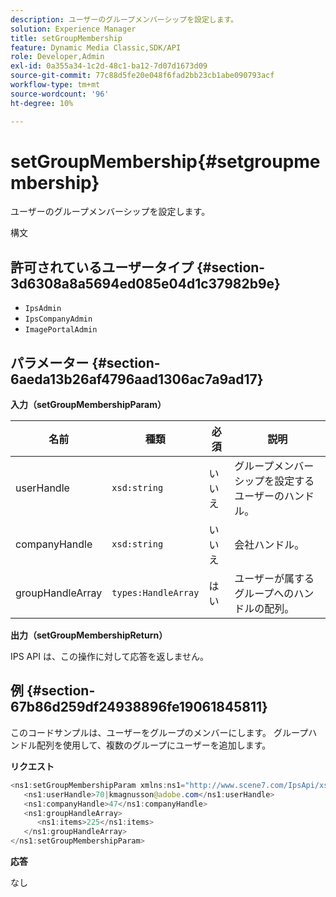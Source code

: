 ```yaml
---
description: ユーザーのグループメンバーシップを設定します。
solution: Experience Manager
title: setGroupMembership
feature: Dynamic Media Classic,SDK/API
role: Developer,Admin
exl-id: 0a355a34-1c2d-48c1-ba12-7d07d1673d09
source-git-commit: 77c88d5fe20e048f6fad2bb23cb1abe090793acf
workflow-type: tm+mt
source-wordcount: '96'
ht-degree: 10%

---
```


# setGroupMembership{#setgroupmembership}

ユーザーのグループメンバーシップを設定します。

構文

## 許可されているユーザータイプ {#section-3d6308a8a5694ed085e04d1c37982b9e}

* `IpsAdmin`
* `IpsCompanyAdmin`
* `ImagePortalAdmin`

## パラメーター {#section-6aeda13b26af4796aad1306ac7a9ad17}

**入力（setGroupMembershipParam）**

| 名前 | 種類 | 必須 | 説明 |
|---|---|---|---|
| userHandle | `xsd:string` | いいえ | グループメンバーシップを設定するユーザーのハンドル。 |
| companyHandle | `xsd:string` | いいえ | 会社ハンドル。 |
| groupHandleArray | `types:HandleArray` | はい | ユーザーが属するグループへのハンドルの配列。 |

**出力（setGroupMembershipReturn）**

IPS API は、この操作に対して応答を返しません。

## 例 {#section-67b86d259df24938896fe19061845811}

このコードサンプルは、ユーザーをグループのメンバーにします。 グループハンドル配列を使用して、複数のグループにユーザーを追加します。

**リクエスト**

```java
<ns1:setGroupMembershipParam xmlns:ns1="http://www.scene7.com/IpsApi/xsd">
   <ns1:userHandle>70|kmagnusson@adobe.com</ns1:userHandle>
   <ns1:companyHandle>47</ns1:companyHandle>
   <ns1:groupHandleArray>
      <ns1:items>225</ns1:items>
   </ns1:groupHandleArray>
</ns1:setGroupMembershipParam>
```

**応答**

なし
